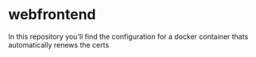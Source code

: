 # webfrontend
In this repository you'll find the configuration for a docker container thats automatically renews the certs
